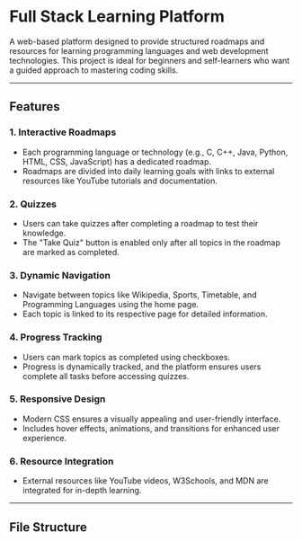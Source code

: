 # Full Stack Learning Platform

A web-based platform designed to provide structured roadmaps and resources for learning programming languages and web development technologies. This project is ideal for beginners and self-learners who want a guided approach to mastering coding skills.

---

## Features

### 1. **Interactive Roadmaps**
- Each programming language or technology (e.g., C, C++, Java, Python, HTML, CSS, JavaScript) has a dedicated roadmap.
- Roadmaps are divided into daily learning goals with links to external resources like YouTube tutorials and documentation.

### 2. **Quizzes**
- Users can take quizzes after completing a roadmap to test their knowledge.
- The "Take Quiz" button is enabled only after all topics in the roadmap are marked as completed.

### 3. **Dynamic Navigation**
- Navigate between topics like Wikipedia, Sports, Timetable, and Programming Languages using the home page.
- Each topic is linked to its respective page for detailed information.

### 4. **Progress Tracking**
- Users can mark topics as completed using checkboxes.
- Progress is dynamically tracked, and the platform ensures users complete all tasks before accessing quizzes.

### 5. **Responsive Design**
- Modern CSS ensures a visually appealing and user-friendly interface.
- Includes hover effects, animations, and transitions for enhanced user experience.

### 6. **Resource Integration**
- External resources like YouTube videos, W3Schools, and MDN are integrated for in-depth learning.

---

## File Structure

